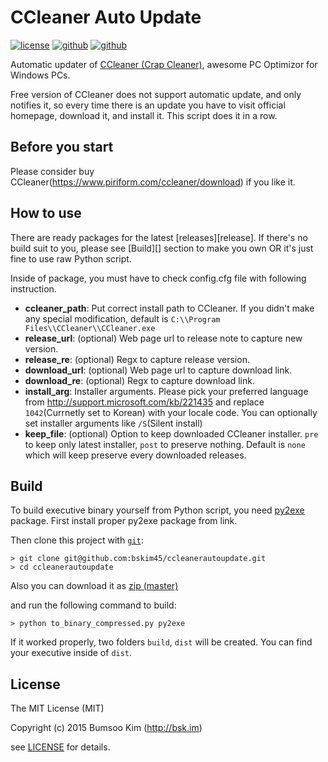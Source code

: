 CCleaner Auto Update
==================
[![license][license-img]][github] [![github][github-img]][github] [![github][release-img]][github-release]

Automatic updater of [CCleaner (Crap Cleaner)][ccleaner], awesome PC Optimizor for Windows PCs.

Free version of CCleaner does not support automatic update, and only notifies it, so every time there is an update you have to visit official homepage, download it, and install it. This script does it in a row.

## Before you start
Please consider buy CCleaner(https://www.piriform.com/ccleaner/download) if you like it.

## How to use
There are ready packages for the latest [releases][release].
If there's no build suit to you, please see [Build][] section to make you own OR it's just fine to use raw Python script.

Inside of package, you must have to check config.cfg file with following instruction.

* **ccleaner_path**: Put correct install path to CCleaner. If you didn't make any special modification, default is `C:\\Program Files\\CCleaner\\CCleaner.exe`
* **release_url**: (optional) Web page url to release note to capture new version.
* **release_re**: (optional) Regx to capture release version.
* **download_url**: (optional) Web page url to capture download link.
* **download_re**: (optional) Regx to capture download link.
* **install_arg**:	Installer arguments. Please pick your preferred language from http://support.microsoft.com/kb/221435 and replace `1042`(Currnetly set to Korean) with your locale code. You can optionally set installer arguments like `/S`(Silent install)
* **keep_file**: (optional) Option to keep downloaded CCleaner installer. `pre` to keep only latest installer, `post` to preserve nothing. Default is `none` which will keep preserve every downloaded releases.

## Build
To build executive binary yourself from Python script, you need [py2exe](http://www.py2exe.org/) package. First install proper py2exe package from link.

Then clone this project with [`git`][git]:

~~~
> git clone git@github.com:bskim45/ccleanerautoupdate.git
> cd ccleanerautoupdate
~~~

Also you can download it as [zip (master)](https://github.com/bskim45/ccleanerautoupdate/archive/master.zip)

and run the following command to build:

~~~
> python to_binary_compressed.py py2exe
~~~

If it worked properly, two folders `build`, `dist` will be created. You can find your executive inside of `dist`.


## License

The MIT License (MIT)

Copyright (c) 2015 Bumsoo Kim (http://bsk.im)

see [LICENSE](https://github.com/bskim45/ccleanerautoupdate/blob/master/LICENSE) for details.

[ccleaner]: https://www.piriform.com/ccleaner
[github]: https://github.com/bskim45/ccleanerautoupdate
[github-issues]: https://github.com/lbskim45/ccleanerautoupdate/issues
[github-release]: https://github.com/bskim45/ccleanerautoupdate/releases
[git]: http://git-scm.com

[release-img]: https://img.shields.io/badge/release-0.3-green.svg?style=flat-square
[license-img]: https://img.shields.io/badge/license-MIT-blue.svg?style=flat-square
[github-img]: https://img.shields.io/badge/github-bskim45/ccleanerautoupdate-yellowgreen.svg?style=flat-square